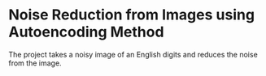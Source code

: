 # Noise Reduction from Images using Autoencoding Method
The project takes a noisy image of an English digits and reduces the noise from the image.
